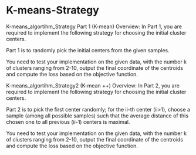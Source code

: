 # K-means-Strategy
K-means_algortihm_Strategy Part 1 (K-mean) Overview:
In Part 1, you are required to implement the following strategy for choosing the initial cluster centers. 

Part 1 is to randomly pick the initial centers from the given samples.   

You need to test your implementation on the given data, with the number k of clusters ranging from 2-10, output the final coordinate of the centroids and compute the loss based on the objective function. 

K-means_algortihm_Strategy2 (K-mean ++) Overview:
In Part 2, you are required to implement the following strategy for choosing the initial cluster centers.

 Part 2 is to pick the first center randomly; for the ii-th center (ii>1), choose a sample (among all possible samples) such that the average distance of this chosen one to all previous (ii-1) centers is maximal. 

You need to test your implementation on the given data, with the number k of clusters ranging from 2-10, output the final coordinate of the centroids and compute the loss based on the objective function.
